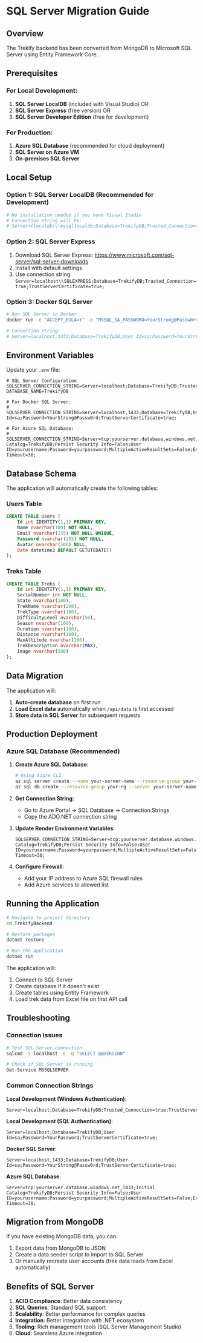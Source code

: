 # SQL Server Migration Guide

## Overview
The Trekify backend has been converted from MongoDB to Microsoft SQL Server using Entity Framework Core.

## Prerequisites

### For Local Development:
1. **SQL Server LocalDB** (included with Visual Studio) OR
2. **SQL Server Express** (free version) OR
3. **SQL Server Developer Edition** (free for development)

### For Production:
1. **Azure SQL Database** (recommended for cloud deployment)
2. **SQL Server on Azure VM**
3. **On-premises SQL Server**

## Local Setup

### Option 1: SQL Server LocalDB (Recommended for Development)
```bash
# No installation needed if you have Visual Studio
# Connection string will be:
# Server=(localdb)\\mssqllocaldb;Database=TrekifyDB;Trusted_Connection=true;
```

### Option 2: SQL Server Express
1. Download SQL Server Express: https://www.microsoft.com/sql-server/sql-server-downloads
2. Install with default settings
3. Use connection string: `Server=localhost\\SQLEXPRESS;Database=TrekifyDB;Trusted_Connection=true;TrustServerCertificate=true;`

### Option 3: Docker SQL Server
```bash
# Run SQL Server in Docker
docker run -e "ACCEPT_EULA=Y" -e "MSSQL_SA_PASSWORD=YourStrong@Passw0rd" -p 1433:1433 --name sql-server -d mcr.microsoft.com/mssql/server:2022-latest

# Connection string:
# Server=localhost,1433;Database=TrekifyDB;User Id=sa;Password=YourStrong@Passw0rd;TrustServerCertificate=true;
```

## Environment Variables

Update your `.env` file:

```env
# SQL Server Configuration
SQLSERVER_CONNECTION_STRING=Server=localhost;Database=TrekifyDB;Trusted_Connection=true;TrustServerCertificate=true;
DATABASE_NAME=TrekifyDB

# For Docker SQL Server:
# SQLSERVER_CONNECTION_STRING=Server=localhost,1433;Database=TrekifyDB;User Id=sa;Password=YourStrong@Passw0rd;TrustServerCertificate=true;

# For Azure SQL Database:
# SQLSERVER_CONNECTION_STRING=Server=tcp:yourserver.database.windows.net,1433;Initial Catalog=TrekifyDB;Persist Security Info=False;User ID=yourusername;Password=yourpassword;MultipleActiveResultSets=False;Encrypt=True;TrustServerCertificate=False;Connection Timeout=30;
```

## Database Schema

The application will automatically create the following tables:

### Users Table
```sql
CREATE TABLE Users (
    Id int IDENTITY(1,1) PRIMARY KEY,
    Name nvarchar(100) NOT NULL,
    Email nvarchar(255) NOT NULL UNIQUE,
    Password nvarchar(255) NOT NULL,
    Avatar nvarchar(500) NULL,
    Date datetime2 DEFAULT GETUTCDATE()
);
```

### Treks Table
```sql
CREATE TABLE Treks (
    Id int IDENTITY(1,1) PRIMARY KEY,
    SerialNumber int NOT NULL,
    State nvarchar(100),
    TrekName nvarchar(200),
    TrekType nvarchar(100),
    DifficultyLevel nvarchar(50),
    Season nvarchar(100),
    Duration nvarchar(100),
    Distance nvarchar(100),
    MaxAltitude nvarchar(100),
    TrekDescription nvarchar(MAX),
    Image nvarchar(500)
);
```

## Data Migration

The application will:
1. **Auto-create database** on first run
2. **Load Excel data** automatically when `/api/data` is first accessed
3. **Store data in SQL Server** for subsequent requests

## Production Deployment

### Azure SQL Database (Recommended)

1. **Create Azure SQL Database**:
   ```bash
   # Using Azure CLI
   az sql server create --name your-server-name --resource-group your-rg --location "East US" --admin-user youradmin --admin-password YourStrong@Password
   az sql db create --resource-group your-rg --server your-server-name --name TrekifyDB --service-objective Basic
   ```

2. **Get Connection String**:
   - Go to Azure Portal → SQL Database → Connection Strings
   - Copy the ADO.NET connection string

3. **Update Render Environment Variables**:
   ```
   SQLSERVER_CONNECTION_STRING=Server=tcp:yourserver.database.windows.net,1433;Initial Catalog=TrekifyDB;Persist Security Info=False;User ID=yourusername;Password=yourpassword;MultipleActiveResultSets=False;Encrypt=True;TrustServerCertificate=False;Connection Timeout=30;
   ```

4. **Configure Firewall**:
   - Add your IP address to Azure SQL firewall rules
   - Add Azure services to allowed list

## Running the Application

```bash
# Navigate to project directory
cd TrekifyBackend

# Restore packages
dotnet restore

# Run the application
dotnet run
```

The application will:
1. Connect to SQL Server
2. Create database if it doesn't exist
3. Create tables using Entity Framework
4. Load trek data from Excel file on first API call

## Troubleshooting

### Connection Issues
```bash
# Test SQL Server connection
sqlcmd -S localhost -E -Q "SELECT @@VERSION"

# Check if SQL Server is running
Get-Service MSSQLSERVER
```

### Common Connection Strings

**Local Development (Windows Authentication)**:
```
Server=localhost;Database=TrekifyDB;Trusted_Connection=true;TrustServerCertificate=true;
```

**Local Development (SQL Authentication)**:
```
Server=localhost;Database=TrekifyDB;User Id=sa;Password=YourPassword;TrustServerCertificate=true;
```

**Docker SQL Server**:
```
Server=localhost,1433;Database=TrekifyDB;User Id=sa;Password=YourStrong@Passw0rd;TrustServerCertificate=true;
```

**Azure SQL Database**:
```
Server=tcp:yourserver.database.windows.net,1433;Initial Catalog=TrekifyDB;Persist Security Info=False;User ID=yourusername;Password=yourpassword;MultipleActiveResultSets=False;Encrypt=True;TrustServerCertificate=False;Connection Timeout=30;
```

## Migration from MongoDB

If you have existing MongoDB data, you can:
1. Export data from MongoDB to JSON
2. Create a data seeder script to import to SQL Server
3. Or manually recreate user accounts (trek data loads from Excel automatically)

## Benefits of SQL Server

1. **ACID Compliance**: Better data consistency
2. **SQL Queries**: Standard SQL support
3. **Scalability**: Better performance for complex queries
4. **Integration**: Better integration with .NET ecosystem
5. **Tooling**: Rich management tools (SQL Server Management Studio)
6. **Cloud**: Seamless Azure integration
